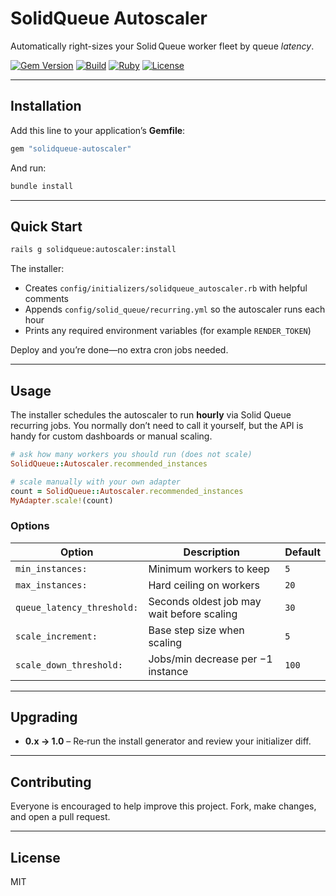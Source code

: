 # SolidQueue Autoscaler

Automatically right-sizes your Solid Queue worker fleet by queue *latency*.

[![Gem Version](https://badge.fury.io/rb/solidqueue-autoscaler.svg)](https://rubygems.org/gems/solidqueue-autoscaler)
[![Build](https://github.com/your-org/solidqueue-autoscaler/actions/workflows/ci.yml/badge.svg)](https://github.com/your-org/solidqueue-autoscaler/actions)
[![Ruby](https://img.shields.io/badge/ruby-%3E%3D_3.2.0-brightgreen.svg)](https://www.ruby-lang.org/)
[![License](https://img.shields.io/badge/license-MIT-blue.svg)](LICENSE)

---

## Installation

Add this line to your application’s **Gemfile**:

```ruby
gem "solidqueue-autoscaler"
```

And run:

```bash
bundle install
```

---

## Quick Start

```bash
rails g solidqueue:autoscaler:install
```

The installer:

* Creates `config/initializers/solidqueue_autoscaler.rb` with helpful comments
* Appends `config/solid_queue/recurring.yml` so the autoscaler runs each hour
* Prints any required environment variables (for example `RENDER_TOKEN`)

Deploy and you’re done—no extra cron jobs needed.

---

## Usage

The installer schedules the autoscaler to run **hourly** via Solid Queue recurring jobs. You normally don’t need to call it yourself, but the API is handy for custom dashboards or manual scaling.

```ruby
# ask how many workers you should run (does not scale)
SolidQueue::Autoscaler.recommended_instances
```

```ruby
# scale manually with your own adapter
count = SolidQueue::Autoscaler.recommended_instances
MyAdapter.scale!(count)
```

### Options

| Option                     | Description                                | Default |
| -------------------------- | ------------------------------------------ | ------- |
| `min_instances:`           | Minimum workers to keep                    | `5`     |
| `max_instances:`           | Hard ceiling on workers                    | `20`    |
| `queue_latency_threshold:` | Seconds oldest job may wait before scaling | `30`    |
| `scale_increment:`         | Base step size when scaling                | `5`     |
| `scale_down_threshold:`    | Jobs/min decrease per −1 instance          | `100`   |

---

## Upgrading

* **0.x → 1.0** – Re‑run the install generator and review your initializer diff.

---

## Contributing

Everyone is encouraged to help improve this project. Fork, make changes, and open a pull request.

---

## License

MIT
